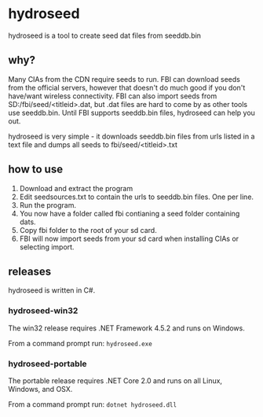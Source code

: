 # hydroseed
hydroseed is a tool to create seed dat files from seeddb.bin 

## why?
Many CIAs from the CDN require seeds to run. FBI can download seeds from the official servers, however that doesn't do much good if you don't have/want wireless connectivity. FBI can also import seeds from SD:/fbi/seed/\<titleid\>.dat, but .dat files are hard to come by as other tools use seeddb.bin. Until FBI supports seeddb.bin files, hydroseed can help you out.

hydroseed is very simple - it downloads seeddb.bin files from urls listed in a text file and dumps all seeds to fbi/seed/\<titleid\>.txt 

## how to use 
1. Download and extract the program
2. Edit seedsources.txt to contain the urls to seeddb.bin files. One per line.
3. Run the program.
4. You now have a folder called fbi contianing a seed folder containing dats.
5. Copy fbi folder to the root of your sd card.
6. FBI will now import seeds from your sd card when installing CIAs or selecting import.

## releases
hydroseed is written in C#.

### hydroseed-win32
The win32 release requires .NET Framework 4.5.2 and runs on Windows.

From a command prompt run:
`hydroseed.exe`

### hydroseed-portable
The portable release requires .NET Core 2.0 and runs on all Linux, Windows, and OSX.

From a command prompt run:
`dotnet hydroseed.dll`
